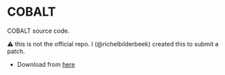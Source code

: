 # COBALT

COBALT source code.

:warning: this is not the official repo. 
I (@richelbilderbeek) created this to submit a patch.

 * Download from [here](https://ftp.ncbi.nlm.nih.gov/pub/cobalt/executables/LATEST/ncbi-cobalt-2.1.0-src.tar.gz)


